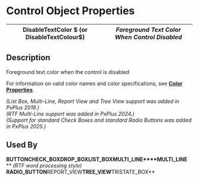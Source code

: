 # Control Object Properties

**DisableTextColor $ (or DisableTextColour$)** |  **_Foreground Text Color When Control Disabled_**  
---|---  
  
## Description

Foreground text color when the control is disabled

For information on valid color names and color specifications, see **[Color Properties](../control_object_properties/colour_properties.md)**.

_(List Box, Multi-Line, Report View and Tree View support was added in PxPlus 2019.)  
(RTF Multi-Line support was added in PxPlus 2024.)  
(Support for standard Check Boxes and standard Radio Buttons was added in PxPlus 2025.)_

## Used By 

**BUTTON****CHECK_BOX****DROP_BOX****LIST_BOX****MULTI_LINE****MULTI_LINE** ** _(RTF word processing style)_ ****RADIO_BUTTON****REPORT_VIEW****TREE_VIEW****TRISTATE_BOX**
